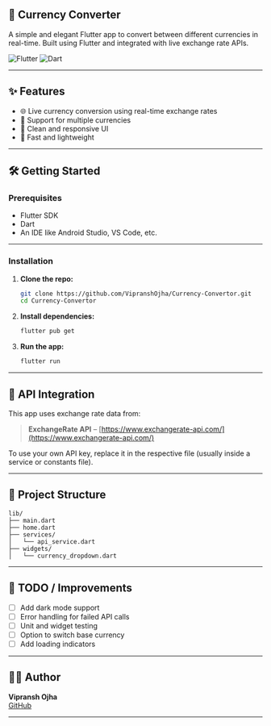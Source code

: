 ## **💱 Currency Converter**

A simple and elegant Flutter app to convert between different currencies in real-time. Built using Flutter and integrated with live exchange rate APIs.

![Flutter](https://img.shields.io/badge/Flutter-02569B?style=for-the-badge&logo=flutter&logoColor=white)
![Dart](https://img.shields.io/badge/Dart-0175C2?style=for-the-badge&logo=dart&logoColor=white)

---

## ✨ Features

- 🌐 Live currency conversion using real-time exchange rates
- 💸 Support for multiple currencies
- 📱 Clean and responsive UI
- 🚀 Fast and lightweight

---

## 🛠️ Getting Started

### Prerequisites
- Flutter SDK
- Dart
- An IDE like Android Studio, VS Code, etc.

---

### Installation

1. **Clone the repo:**
   ```bash
   git clone https://github.com/VipranshOjha/Currency-Convertor.git
   cd Currency-Convertor
   ```

2. **Install dependencies:**
   ```bash
   flutter pub get
   ```

3. **Run the app:**
   ```bash
   flutter run
   ```

---

## 🔌 API Integration

This app uses exchange rate data from:

> **ExchangeRate API** – [https://www.exchangerate-api.com/](https://www.exchangerate-api.com/)

To use your own API key, replace it in the respective file (usually inside a service or constants file).

---

## 📁 Project Structure

```
lib/
├── main.dart
├── home.dart
├── services/
│   └── api_service.dart
├── widgets/
│   └── currency_dropdown.dart
```

---

## 🚧 TODO / Improvements

- [ ] Add dark mode support
- [ ] Error handling for failed API calls
- [ ] Unit and widget testing
- [ ] Option to switch base currency
- [ ] Add loading indicators

---

## 🙋‍♂️ Author

**Vipransh Ojha**  
[GitHub](https://github.com/VipranshOjha)

---
